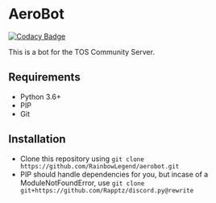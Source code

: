 # AeroBot
[![Codacy Badge](https://api.codacy.com/project/badge/Grade/22d1a2038b774edbb05ab0e4b50624cf)](https://app.codacy.com/app/RainbowLegend/aerobot?utm_source=github.com&utm_medium=referral&utm_content=RainbowLegend/aerobot&utm_campaign=Badge_Grade_Settings)

This is a bot for the TOS Community Server.

## Requirements
  - Python 3.6+
  - PIP
  - Git

## Installation
  - Clone this repository using `git clone https://github.com/RainbowLegend/aerobot.git`
  - PIP should handle dependencies for you, but incase of a ModuleNotFoundError, use `git clone git+https://github.com/Rapptz/discord.py@rewrite`
